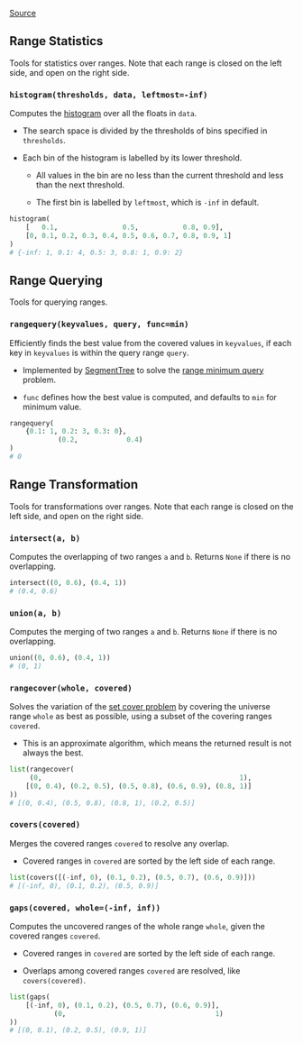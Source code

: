 [Source](https://github.com/chuanconggao/extratools/blob/master/extratools/rangetools.py)

## Range Statistics

Tools for statistics over ranges. Note that each range is closed on the left side, and open on the right side.

### `histogram(thresholds, data, leftmost=-inf)`

Computes the [histogram](https://en.wikipedia.org/wiki/Histogram) over all the floats in `data`.

- The search space is divided by the thresholds of bins specified in `thresholds`.

- Each bin of the histogram is labelled by its lower threshold.

    - All values in the bin are no less than the current threshold and less than the next threshold.

    - The first bin is labelled by `leftmost`, which is `-inf` in default.

``` python
histogram(
    [   0.1,                0.5,           0.8, 0.9],
    [0, 0.1, 0.2, 0.3, 0.4, 0.5, 0.6, 0.7, 0.8, 0.9, 1]
)
# {-inf: 1, 0.1: 4, 0.5: 3, 0.8: 1, 0.9: 2}
```

## Range Querying

Tools for querying ranges.

### `rangequery(keyvalues, query, func=min)`

Efficiently finds the best value from the covered values in `keyvalues`, if each key in `keyvalues` is within the query range `query`.

- Implemented by [SegmentTree](/datastructures/segmenttree.md) to solve the [range minimum query](https://en.wikipedia.org/wiki/Range_minimum_query) problem.

- `func` defines how the best value is computed, and defaults to `min` for minimum value.

``` python
rangequery(
    {0.1: 1, 0.2: 3, 0.3: 0},
            (0.2,            0.4)
)
# 0
```

## Range Transformation

Tools for transformations over ranges. Note that each range is closed on the left side, and open on the right side.

### `intersect(a, b)`

Computes the overlapping of two ranges `a` and `b`. Returns `None` if there is no overlapping.

``` python
intersect((0, 0.6), (0.4, 1))
# (0.4, 0.6)
```

### `union(a, b)`

Computes the merging of two ranges `a` and `b`. Returns `None` if there is no overlapping.

``` python
union((0, 0.6), (0.4, 1))
# (0, 1)
```

### `rangecover(whole, covered)`

Solves the variation of the [set cover problem](https://en.wikipedia.org/wiki/Set_cover_problem) by covering the universe range `whole` as best as possible, using a subset of the covering ranges `covered`.

- This is an approximate algorithm, which means the returned result is not always the best.

``` python
list(rangecover(
     (0,                                                 1),
    [(0, 0.4), (0.2, 0.5), (0.5, 0.8), (0.6, 0.9), (0.8, 1)]
))
# [(0, 0.4), (0.5, 0.8), (0.8, 1), (0.2, 0.5)]
```

### `covers(covered)`

Merges the covered ranges `covered` to resolve any overlap.

- Covered ranges in `covered` are sorted by the left side of each range.

``` python
list(covers([(-inf, 0), (0.1, 0.2), (0.5, 0.7), (0.6, 0.9)]))
# [(-inf, 0), (0.1, 0.2), (0.5, 0.9)]
```

### `gaps(covered, whole=(-inf, inf))`

Computes the uncovered ranges of the whole range `whole`, given the covered ranges `covered`.

- Covered ranges in `covered` are sorted by the left side of each range.

- Overlaps among covered ranges `covered` are resolved, like `covers(covered)`.

``` python
list(gaps(
    [(-inf, 0), (0.1, 0.2), (0.5, 0.7), (0.6, 0.9)],
           (0,                                     1)
))
# [(0, 0.1), (0.2, 0.5), (0.9, 1)]
```

